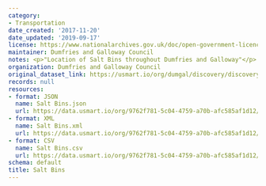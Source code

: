 ```yaml
---
category:
- Transportation
date_created: '2017-11-20'
date_updated: '2019-09-17'
license: https://www.nationalarchives.gov.uk/doc/open-government-licence/version/3/
maintainer: Dumfries and Galloway Council
notes: <p>"Location of Salt Bins throughout Dumfries and Galloway"</p>
organization: Dumfries and Galloway Council
original_dataset_link: https://usmart.io/org/dumgal/discovery/discovery-view-detail/be48ea86-9fb5-4b22-b948-97b8cbeeb64b
records: null
resources:
- format: JSON
  name: Salt Bins.json
  url: https://data.usmart.io/org/9762f781-5c04-4759-a70b-afc585af1d12/resource?resourceGUID=49bbcb0f-9c56-4308-a970-3e27da4d4489
- format: XML
  name: Salt Bins.xml
  url: https://data.usmart.io/org/9762f781-5c04-4759-a70b-afc585af1d12/resource?resourceGUID=0ab0deb1-b686-47b6-b18c-1a40280ae76d
- format: CSV
  name: Salt Bins.csv
  url: https://data.usmart.io/org/9762f781-5c04-4759-a70b-afc585af1d12/resource?resourceGUID=54428067-660c-4e13-af89-b65cdfbd9ee6
schema: default
title: Salt Bins
---
```

